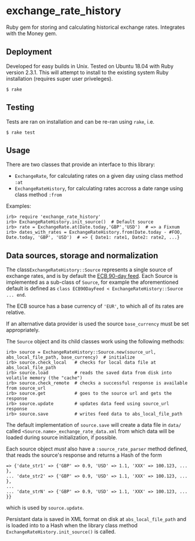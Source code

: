 # exchange_rate_history
Ruby gem for storing and calculating historical exchange rates. Integrates with the Money gem.


## Deployment

Developed for easy builds in Unix. Tested on Ubuntu 18.04 with Ruby version 2.3.1. This will attempt to install to the existing system Ruby installation (requires super user priveleges).

```
$ rake
```


## Testing

Tests are ran on installation and can be re-ran using `rake`, i.e.

```
$ rake test
```


## Usage

There are two classes that provide an interface to this library:
 - `ExchangeRate`, for calculating rates on a given day using class method `:at`
 - `ExchangeRateHistory`, for calculating rates accross a date range using class method `:from`
 
Examples:
```
irb> require 'exchange_rate_history'
irb> ExchangeRateHistory.init_source()  # Default source
irb> rate = ExchangeRate.at(Date.today,'GBP','USD')  # => a Fixnum
irb> dates_with_rates = ExchangeRateHistory.from(Date.today - #FOO, Date.today, 'GBP', 'USD')  # => { Date1: rate1, Date2: rate2, ...}
```


## Data sources, storage and normalization

The class`ExchangeRateHistory::Source` represents a single source of exchange rates, and is by default the [ECB 90-day feed](https://www.ecb.europa.eu/stats/eurofxref/eurofxref-hist-90d.xml). Each Source is implemented as a sub-class of `Source`, for example the aforementioned default is defined as `class ECB90DayFeed < ExchangeRateHistory::Source ... end`.

The ECB source has a base currency of `'EUR'`, to which all of its rates are relative.

If an alternative data provider is used the source `base_currency` must be set appropriately.

The `Source` object and its child classes work using the following methods:
```
irb> source = ExchangeRateHistory::Source.new(source_url, abs_local_file_path, base_currency)  # initialize
irb> source.check_local   # checks for local data file at abs_local_file_path
irb> source.load          # reads the saved data from disk into volatile memory (the "cache")
irb> source.check_remote  # checks a successful response is available from source_url
irb> source.get           # goes to the source url and gets the response
irb> source.update        # updates data feed using source_url response
irb> source.save          # writes feed data to abs_local_file_path
```

The default implementation of `source.save` will create a data file in `data/` called `<Source.name>_exchange_rate_data.xml` from which data will be loaded during source initialization, if possible.

Each source object *must* also have a `:source_rate_parser` method defined, that reads the source's response and returns a Hash of the form
```
=> {'date_str1' => {'GBP' => 0.9, 'USD' => 1.1, 'XXX' => 100.123, ... },
... 'date_str2' => {'GBP' => 0.9, 'USD' => 1.1, 'XXX' => 100.123, ... },
...
... 'date_strN' => {'GBP' => 0.9, 'USD' => 1.1, 'XXX' => 100.123, ... }}
```
which is used by `source.update`.

Persistant data is saved in XML format on disk at `abs_local_file_path` and is loaded into to a Hash when the library class method `ExchangeRateHistory.init_source()` is called.
